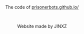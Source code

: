 <p align="center">

  </a>

  <p align="center">
    The code of <a href="https://prisonerbots.github.io/">prisonerbots.github.io/</a>
	<br />
  </p>
</p>
<br />
<p align="center">
    Website made by JINXZ
</p>

